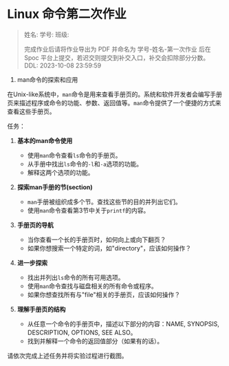 # Linux 命令第二次作业

> 姓名:
> 学号:
> 班级:
>
> 完成作业后请将作业导出为 PDF 并命名为 学号-姓名-第一次作业 后在 Spoc 平台上提交，若迟交则提交到补交入口，补交会扣除部分分数。
> DDL: 2023-10-08 23:59:59



1. man命令的探索和应用

在Unix-like系统中，`man`命令是用来查看手册页的。系统和软件开发者会编写手册页来描述程序或命令的功能、参数、返回值等。`man`命令提供了一个便捷的方式来查看这些手册页。

任务：

1. **基本的man命令使用**
   - 使用`man`命令查看`ls`命令的手册页。
   - 从手册中找出`ls`命令的`-l`和`-a`选项的功能。
   - 解释这两个选项的功能。

2. **探索man手册的节(section)**
   - `man`手册被组织成多个节。查找这些节的目的并列出它们。
   - 使用`man`命令查看第3节中关于`printf`的内容。

3. **手册页的导航**
   - 当你查看一个长的手册页时，如何向上或向下翻页？
   - 如果你想搜索一个特定的词，如"directory"，应该如何操作？

4. **进一步探索**
   - 找出并列出`ls`命令的所有可用选项。
   - 使用`man`命令查找与磁盘相关的所有命令或程序。
   - 如果你想查找所有与"file"相关的手册页，应该如何操作？

5. **理解手册页的结构**
   - 从任意一个命令的手册页中，描述以下部分的内容：NAME, SYNOPSIS, DESCRIPTION, OPTIONS, SEE ALSO。
   - 找到并解释一个命令的返回值部分（如果有的话）。

请依次完成上述任务并将实验过程进行截图。